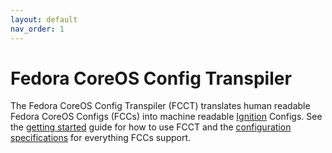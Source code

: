 ```yaml
---
layout: default
nav_order: 1
---
```


# Fedora CoreOS Config Transpiler

The Fedora CoreOS Config Transpiler (FCCT) translates human readable Fedora CoreOS Configs (FCCs)
into machine readable [Ignition](https://github.com/coreos/ignition) Configs. See the [getting
started](getting-started) guide for how to use FCCT and the [configuration specifications](specs.md)
for everything FCCs support.
